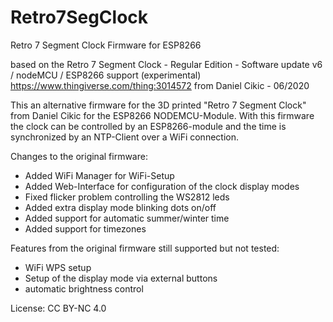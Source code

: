 # Retro7SegClock
Retro 7 Segment Clock Firmware for ESP8266

based on the 
Retro 7 Segment Clock - Regular Edition - Software update v6 / nodeMCU / ESP8266 support (experimental)
https://www.thingiverse.com/thing:3014572 from Daniel Cikic - 06/2020

This an alternative firmware for the 3D printed "Retro 7 Segment Clock" from Daniel Cikic for the ESP8266 NODEMCU-Module.
With this firmware the clock can be controlled by an ESP8266-module and the time is synchronized by an NTP-Client over a WiFi connection.

Changes to the original firmware:
  * Added WiFi Manager for WiFi-Setup
  * Added Web-Interface for configuration of the clock display modes
  * Fixed flicker problem controlling the WS2812 leds
  * Added extra display mode blinking dots on/off
  * Added support for automatic summer/winter time
  * Added support for timezones
  
Features from the original firmware still supported but not tested:
  * WiFi WPS setup
  * Setup of the display mode via external buttons
  * automatic brightness control


License: CC BY-NC 4.0
